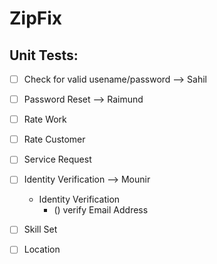 # ZipFix

## Unit Tests:

-[ ] Check for valid usename/password --> Sahil

-[ ] Password Reset --> Raimund

-[ ] Rate Work

-[ ] Rate Customer

-[ ] Service Request

-[ ] Identity Verification --> Mounir
    - Identity Verification
        - () verify Email Address
        
-[ ] Skill Set

-[ ] Location
